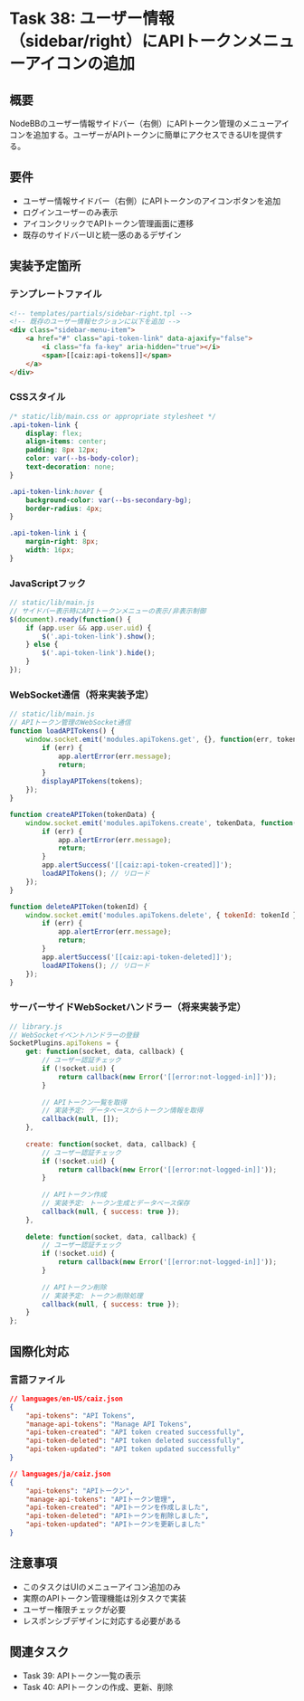 # Task 38: ユーザー情報（sidebar/right）にAPIトークンメニューアイコンの追加

## 概要

NodeBBのユーザー情報サイドバー（右側）にAPIトークン管理のメニューアイコンを追加する。ユーザーがAPIトークンに簡単にアクセスできるUIを提供する。

## 要件

- ユーザー情報サイドバー（右側）にAPIトークンのアイコンボタンを追加
- ログインユーザーのみ表示
- アイコンクリックでAPIトークン管理画面に遷移
- 既存のサイドバーUIと統一感のあるデザイン

## 実装予定箇所

### テンプレートファイル
```html
<!-- templates/partials/sidebar-right.tpl -->
<!-- 既存のユーザー情報セクションに以下を追加 -->
<div class="sidebar-menu-item">
    <a href="#" class="api-token-link" data-ajaxify="false">
        <i class="fa fa-key" aria-hidden="true"></i>
        <span>[[caiz:api-tokens]]</span>
    </a>
</div>
```

### CSSスタイル
```css
/* static/lib/main.css or appropriate stylesheet */
.api-token-link {
    display: flex;
    align-items: center;
    padding: 8px 12px;
    color: var(--bs-body-color);
    text-decoration: none;
}

.api-token-link:hover {
    background-color: var(--bs-secondary-bg);
    border-radius: 4px;
}

.api-token-link i {
    margin-right: 8px;
    width: 16px;
}
```

### JavaScriptフック
```javascript
// static/lib/main.js
// サイドバー表示時にAPIトークンメニューの表示/非表示制御
$(document).ready(function() {
    if (app.user && app.user.uid) {
        $('.api-token-link').show();
    } else {
        $('.api-token-link').hide();
    }
});
```

### WebSocket通信（将来実装予定）
```javascript
// static/lib/main.js
// APIトークン管理のWebSocket通信
function loadAPITokens() {
    window.socket.emit('modules.apiTokens.get', {}, function(err, tokens) {
        if (err) {
            app.alertError(err.message);
            return;
        }
        displayAPITokens(tokens);
    });
}

function createAPIToken(tokenData) {
    window.socket.emit('modules.apiTokens.create', tokenData, function(err, result) {
        if (err) {
            app.alertError(err.message);
            return;
        }
        app.alertSuccess('[[caiz:api-token-created]]');
        loadAPITokens(); // リロード
    });
}

function deleteAPIToken(tokenId) {
    window.socket.emit('modules.apiTokens.delete', { tokenId: tokenId }, function(err, result) {
        if (err) {
            app.alertError(err.message);
            return;
        }
        app.alertSuccess('[[caiz:api-token-deleted]]');
        loadAPITokens(); // リロード
    });
}
```

### サーバーサイドWebSocketハンドラー（将来実装予定）
```javascript
// library.js
// WebSocketイベントハンドラーの登録
SocketPlugins.apiTokens = {
    get: function(socket, data, callback) {
        // ユーザー認証チェック
        if (!socket.uid) {
            return callback(new Error('[[error:not-logged-in]]'));
        }
        
        // APIトークン一覧を取得
        // 実装予定: データベースからトークン情報を取得
        callback(null, []);
    },
    
    create: function(socket, data, callback) {
        // ユーザー認証チェック
        if (!socket.uid) {
            return callback(new Error('[[error:not-logged-in]]'));
        }
        
        // APIトークン作成
        // 実装予定: トークン生成とデータベース保存
        callback(null, { success: true });
    },
    
    delete: function(socket, data, callback) {
        // ユーザー認証チェック
        if (!socket.uid) {
            return callback(new Error('[[error:not-logged-in]]'));
        }
        
        // APIトークン削除
        // 実装予定: トークン削除処理
        callback(null, { success: true });
    }
};
```

## 国際化対応

### 言語ファイル
```json
// languages/en-US/caiz.json
{
    "api-tokens": "API Tokens",
    "manage-api-tokens": "Manage API Tokens",
    "api-token-created": "API token created successfully",
    "api-token-deleted": "API token deleted successfully",
    "api-token-updated": "API token updated successfully"
}

// languages/ja/caiz.json  
{
    "api-tokens": "APIトークン",
    "manage-api-tokens": "APIトークン管理",
    "api-token-created": "APIトークンを作成しました",
    "api-token-deleted": "APIトークンを削除しました",
    "api-token-updated": "APIトークンを更新しました"
}
```

## 注意事項

- このタスクはUIのメニューアイコン追加のみ
- 実際のAPIトークン管理機能は別タスクで実装
- ユーザー権限チェックが必要
- レスポンシブデザインに対応する必要がある

## 関連タスク

- Task 39: APIトークン一覧の表示
- Task 40: APIトークンの作成、更新、削除